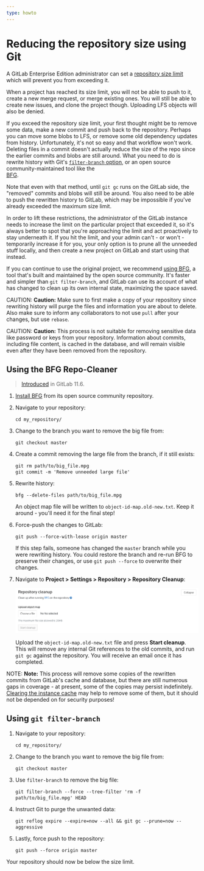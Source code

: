 ```yaml
---
type: howto
---
```


# Reducing the repository size using Git

A GitLab Enterprise Edition administrator can set a [repository size limit](../../admin_area/settings/account_and_limit_settings.md)
which will prevent you from exceeding it.

When a project has reached its size limit, you will not be able to push to it,
create a new merge request, or merge existing ones. You will still be able to
create new issues, and clone the project though. Uploading LFS objects will
also be denied.

If you exceed the repository size limit, your first thought might be to remove
some data, make a new commit and push back to the repository. Perhaps you can
move some blobs to LFS, or remove some old dependency updates from history.
Unfortunately, it's not so easy and that workflow won't work. Deleting files in
a commit doesn't actually reduce the size of the repo since the earlier commits
and blobs are still around. What you need to do is rewrite history with Git's
[`filter-branch` option](https://git-scm.com/book/en/v2/Git-Tools-Rewriting-History#The-Nuclear-Option:-filter-branch),
or an open source community-maintained tool like the  
[BFG](https://rtyley.github.io/bfg-repo-cleaner/).

Note that even with that method, until `git gc` runs on the GitLab side, the
"removed" commits and blobs will still be around. You also need to be able to
push the rewritten history to GitLab, which may be impossible if you've already
exceeded the maximum size limit.

In order to lift these restrictions, the administrator of the GitLab instance
needs to increase the limit on the particular project that exceeded it, so it's
always better to spot that you're approaching the limit and act proactively to
stay underneath it. If you hit the limit, and your admin can't - or won't -
temporarily increase it for you, your only option is to prune all the unneeded
stuff locally, and then create a new project on GitLab and start using that
instead.

If you can continue to use the original project, we recommend [using
BFG](#using-the-bfg-repo-cleaner), a tool that's built and
maintained by the open source community. It's faster and simpler than
`git filter-branch`, and GitLab can use its account of what has changed to clean
up its own internal state, maximizing the space saved.

CAUTION: **Caution:**
Make sure to first make a copy of your repository since rewriting history will
purge the files and information you are about to delete. Also make sure to
inform any collaborators to not use `pull` after your changes, but use `rebase`.

CAUTION: **Caution:**
This process is not suitable for removing sensitive data like password or keys
from your repository. Information about commits, including file content, is
cached in the database, and will remain visible even after they have been
removed from the repository.

## Using the BFG Repo-Cleaner

> [Introduced](https://gitlab.com/gitlab-org/gitlab-foss/issues/19376) in GitLab 11.6.

1. [Install BFG](https://rtyley.github.io/bfg-repo-cleaner/) from its open source community repository.

1. Navigate to your repository:

   ```
   cd my_repository/
   ```

1. Change to the branch you want to remove the big file from:

   ```
   git checkout master
   ```

1. Create a commit removing the large file from the branch, if it still exists:

   ```
   git rm path/to/big_file.mpg
   git commit -m 'Remove unneeded large file'
   ```

1. Rewrite history:

   ```
   bfg --delete-files path/to/big_file.mpg
   ```

   An object map file will be written to `object-id-map.old-new.txt`. Keep it
   around - you'll need it for the final step!

1. Force-push the changes to GitLab:

   ```
   git push --force-with-lease origin master
   ```

   If this step fails, someone has changed the `master` branch while you were
   rewriting history. You could restore the branch and re-run BFG to preserve
   their changes, or use `git push --force` to overwrite their changes.

1. Navigate to **Project > Settings > Repository > Repository Cleanup**:

   ![Repository settings cleanup form](img/repository_cleanup.png)

   Upload the `object-id-map.old-new.txt` file and press **Start cleanup**.
   This will remove any internal Git references to the old commits, and run
   `git gc` against the repository. You will receive an email once it has
   completed.

NOTE: **Note:**
This process will remove some copies of the rewritten commits from GitLab's
cache and database, but there are still numerous gaps in coverage - at present,
some of the copies may persist indefinitely. [Clearing the instance cache](../../../administration/raketasks/maintenance.md#clear-redis-cache)
may help to remove some of them, but it should not be depended on for security
purposes!

## Using `git filter-branch`

1. Navigate to your repository:

   ```
   cd my_repository/
   ```

1. Change to the branch you want to remove the big file from:

   ```
   git checkout master
   ```

1. Use `filter-branch` to remove the big file:

   ```
   git filter-branch --force --tree-filter 'rm -f path/to/big_file.mpg' HEAD
   ```

1. Instruct Git to purge the unwanted data:

   ```
   git reflog expire --expire=now --all && git gc --prune=now --aggressive
   ```

1. Lastly, force push to the repository:

   ```
   git push --force origin master
   ```

Your repository should now be below the size limit.

<!-- ## Troubleshooting

Include any troubleshooting steps that you can foresee. If you know beforehand what issues
one might have when setting this up, or when something is changed, or on upgrading, it's
important to describe those, too. Think of things that may go wrong and include them here.
This is important to minimize requests for support, and to avoid doc comments with
questions that you know someone might ask.

Each scenario can be a third-level heading, e.g. `### Getting error message X`.
If you have none to add when creating a doc, leave this section in place
but commented out to help encourage others to add to it in the future. -->
